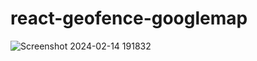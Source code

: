 ﻿# react-geofence-googlemap

![Screenshot 2024-02-14 191832](https://github.com/Nitesh14028/react-geofence-googlemaps/assets/41362262/40bebe7c-541a-4ae4-8fac-0c1c22870da2)

